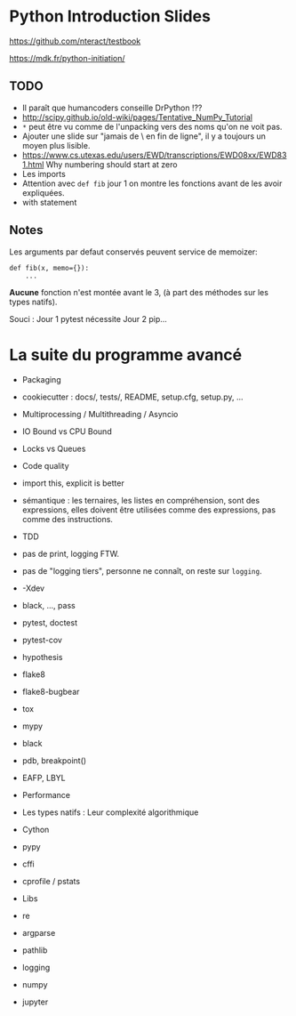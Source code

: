 # Python Introduction Slides

https://github.com/nteract/testbook

https://mdk.fr/python-initiation/


## TODO

- Il paraît que humancoders conseille DrPython !??
- http://scipy.github.io/old-wiki/pages/Tentative_NumPy_Tutorial
- `*` peut être vu comme de l'unpacking vers des noms qu'on ne voit pas.
- Ajouter une slide sur "jamais de \ en fin de ligne", il y a toujours
  un moyen plus lisible.
- https://www.cs.utexas.edu/users/EWD/transcriptions/EWD08xx/EWD831.html Why numbering should start at zero
- Les imports
- Attention avec `def fib` jour 1 on montre les fonctions avant de les
  avoir expliquées.
- with statement


## Notes

Les arguments par defaut conservés peuvent service de memoizer:

    def fib(x, memo={}):
        ...

**Aucune** fonction n'est montée avant le 3, (à part des méthodes sur
les types natifs).

Souci : Jour 1 pytest nécessite Jour 2 pip...


# La suite du programme avancé


- Packaging
 - cookiecutter : docs/, tests/, README, setup.cfg, setup.py, ...

- Multiprocessing / Multithreading / Asyncio
 - IO Bound vs CPU Bound
 - Locks vs Queues

- Code quality
- import this, explicit is better
 - sémantique : les ternaires, les listes en compréhension, sont des
   expressions, elles doivent être utilisées comme des expressions,
   pas comme des instructions.
 - TDD
 - pas de print, logging FTW.
 - pas de "logging tiers", personne ne connaît, on reste sur `logging`.
 - -Xdev
 - black, ..., pass
 - pytest, doctest
 - pytest-cov
 - hypothesis
 - flake8
 - flake8-bugbear
 - tox
 - mypy
 - black
 - pdb, breakpoint()
 - EAFP, LBYL

- Performance
 - Les types natifs : Leur complexité algorithmique
 - Cython
 - pypy
 - cffi
 - cprofile / pstats

- Libs
 - re
 - argparse
 - pathlib
 - logging
 - numpy
 - jupyter
